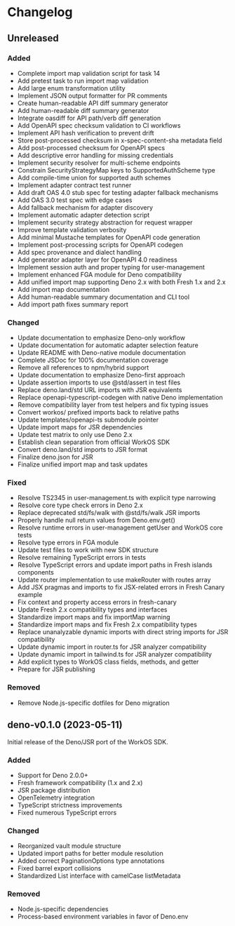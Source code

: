 # Changelog

## Unreleased

### Added

- Complete import map validation script for task 14
- Add pretest task to run import map validation
- Add large enum transformation utility
- Implement JSON output formatter for PR comments
- Create human-readable API diff summary generator
- Add human-readable diff summary generator
- Integrate oasdiff for API path/verb diff generation
- Add OpenAPI spec checksum validation to CI workflows
- Implement API hash verification to prevent drift
- Store post-processed checksum in x-spec-content-sha metadata field
- Add post-processed checksum for OpenAPI specs
- Add descriptive error handling for missing credentials
- Implement security resolver for multi-scheme endpoints
- Constrain SecurityStrategyMap keys to SupportedAuthScheme type
- Add compile-time union for supported auth schemes
- Implement adapter contract test runner
- Add draft OAS 4.0 stub spec for testing adapter fallback mechanisms
- Add OAS 3.0 test spec with edge cases
- Add fallback mechanism for adapter discovery
- Implement automatic adapter detection script
- Implement security strategy abstraction for request wrapper
- Improve template validation verbosity
- Add minimal Mustache templates for OpenAPI code generation
- Implement post-processing scripts for OpenAPI codegen
- Add spec provenance and dialect handling
- Add generator adapter layer for OpenAPI 4.0 readiness
- Implement session auth and proper typing for user-management
- Implement enhanced FGA module for Deno compatibility
- Add unified import map supporting Deno 2.x with both Fresh 1.x and 2.x
- Add import map documentation
- Add human-readable summary documentation and CLI tool
- Add import path fixes summary report

### Changed

- Update documentation to emphasize Deno-only workflow
- Update documentation for automatic adapter selection feature
- Update README with Deno-native module documentation
- Complete JSDoc for 100% documentation coverage
- Remove all references to npm/hybrid support
- Update documentation to emphasize Deno-first approach
- Update assertion imports to use @std/assert in test files
- Replace deno.land/std URL imports with JSR equivalents
- Replace openapi-typescript-codegen with native Deno implementation
- Remove compatibility layer from test helpers and fix typing issues
- Convert workos/ prefixed imports back to relative paths
- Update templates/openapi-ts submodule pointer
- Update import maps for JSR dependencies
- Update test matrix to only use Deno 2.x
- Establish clean separation from official WorkOS SDK
- Convert deno.land/std imports to JSR format
- Finalize deno.json for JSR
- Finalize unified import map and task updates

### Fixed

- Resolve TS2345 in user-management.ts with explicit type narrowing
- Resolve core type check errors in Deno 2.x
- Replace deprecated std/fs/walk with @std/fs/walk JSR imports
- Properly handle null return values from Deno.env.get()
- Resolve runtime errors in user-management getUser and WorkOS core tests
- Resolve type errors in FGA module
- Update test files to work with new SDK structure
- Resolve remaining TypeScript errors in tests
- Resolve TypeScript errors and update import paths in Fresh islands components
- Update router implementation to use makeRouter with routes array
- Add JSX pragmas and imports to fix JSX-related errors in Fresh Canary example
- Fix context and property access errors in fresh-canary
- Update Fresh 2.x compatibility types and interfaces
- Standardize import maps and fix importMap warning
- Standardize import maps and fix Fresh 2.x compatibility types
- Replace unanalyzable dynamic imports with direct string imports for JSR
  compatibility
- Update dynamic import in router.ts for JSR analyzer compatibility
- Update dynamic import in tailwind.ts for JSR analyzer compatibility
- Add explicit types to WorkOS class fields, methods, and getter
- Prepare for JSR publishing

### Removed

- Remove Node.js-specific dotfiles for Deno migration

## deno-v0.1.0 (2023-05-11)

Initial release of the Deno/JSR port of the WorkOS SDK.

### Added

- Support for Deno 2.0.0+
- Fresh framework compatibility (1.x and 2.x)
- JSR package distribution
- OpenTelemetry integration
- TypeScript strictness improvements
- Fixed numerous TypeScript errors

### Changed

- Reorganized vault module structure
- Updated import paths for better module resolution
- Added correct PaginationOptions type annotations
- Fixed barrel export collisions
- Standardized List interface with camelCase listMetadata

### Removed

- Node.js-specific dependencies
- Process-based environment variables in favor of Deno.env
